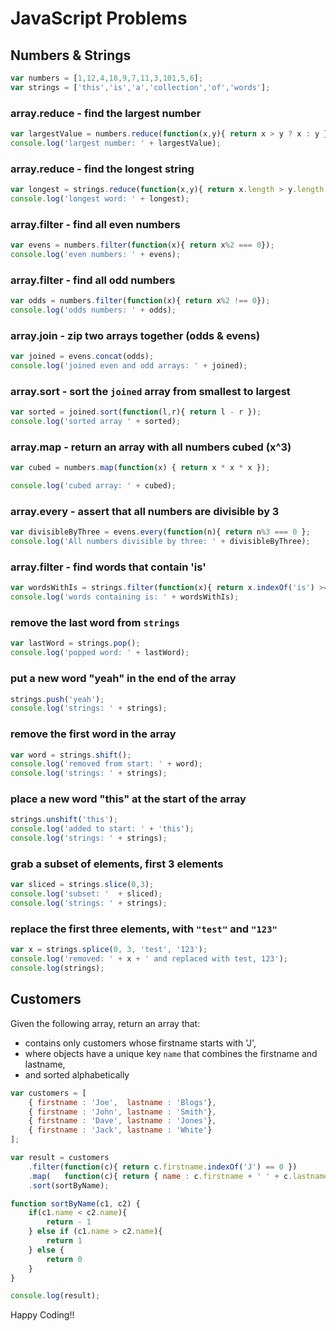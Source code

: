 # JavaScript Problems

## Numbers & Strings

```js
var numbers = [1,12,4,18,9,7,11,3,101,5,6];
var strings = ['this','is','a','collection','of','words'];
```

### array.reduce - find the largest number

```js
var largestValue = numbers.reduce(function(x,y){ return x > y ? x : y });
console.log('largest number: ' + largestValue);
```

### array.reduce - find the longest string

```js
var longest = strings.reduce(function(x,y){ return x.length > y.length ? x : y});
console.log('longest word: ' + longest);
```

### array.filter - find all even numbers

```js
var evens = numbers.filter(function(x){ return x%2 === 0});
console.log('even numbers: ' + evens);
```

### array.filter - find all odd numbers

```js
var odds = numbers.filter(function(x){ return x%2 !== 0});
console.log('odds numbers: ' + odds);
```

### array.join - zip two arrays together (odds & evens)

```js
var joined = evens.concat(odds);
console.log('joined even and odd arrays: ' + joined);
```

### array.sort - sort the `joined` array from smallest to largest

```js
var sorted = joined.sort(function(l,r){ return l - r });
console.log('sorted array ' + sorted);
```

### array.map - return an array with all numbers cubed (x^3)

```js
var cubed = numbers.map(function(x) { return x * x * x });

console.log('cubed array: ' + cubed);
```

### array.every - assert that all numbers are divisible by 3

```js
var divisibleByThree = evens.every(function(n){ return n%3 === 0 };
console.log('All numbers divisible by three: ' + divisibleByThree);
```

### array.filter - find words that contain 'is'

```js
var wordsWithIs = strings.filter(function(x){ return x.indexOf('is') >= 0});
console.log('words containing is: ' + wordsWithIs);
```

### remove the last word from `strings`

```js
var lastWord = strings.pop();
console.log('popped word: ' + lastWord);
```

### put a new word "yeah" in the end of the array

```js
strings.push('yeah');
console.log('strings: ' + strings);
```

### remove the first word in the array

```js
var word = strings.shift();
console.log('removed from start: ' + word);
console.log('strings: ' + strings);
```

### place a new word "this" at the start of the array

```js
strings.unshift('this');
console.log('added to start: ' + 'this');
console.log('strings: ' + strings);
```

### grab a subset of elements, first 3 elements

```js
var sliced = strings.slice(0,3);
console.log('subset: '  + sliced);
console.log('strings: ' + strings);
```

### replace the first three elements, with `"test"` and `"123"`

```js
var x = strings.splice(0, 3, 'test', '123');
console.log('removed: ' + x + ' and replaced with test, 123');
console.log(strings);
```

## Customers

Given the following array, return an array that:
- contains only customers whose firstname starts with 'J',
- where objects have a unique key `name` that combines the firstname and lastname,
- and sorted alphabetically

```js
var customers = [
    { firstname : 'Joe',  lastname : 'Blogs'},
    { firstname : 'John', lastname : 'Smith'},
    { firstname : 'Dave', lastname : 'Jones'},
    { firstname : 'Jack', lastname : 'White'}
];

var result = customers
    .filter(function(c){ return c.firstname.indexOf('J') == 0 })
    .map(   function(c){ return { name : c.firstname + ' ' + c.lastname }})
    .sort(sortByName);

function sortByName(c1, c2) {
    if(c1.name < c2.name){
        return - 1
    } else if (c1.name > c2.name){
        return 1
    } else {
        return 0
    }
}

console.log(result);
```

Happy Coding!!